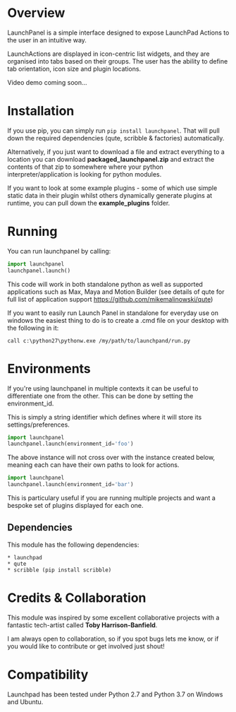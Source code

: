 
# Overview


LaunchPanel is a simple interface designed to expose LaunchPad Actions
to the user in an intuitive way.

LaunchActions are displayed in icon-centric list widgets, and they are
organised into tabs based on their groups. The user has the ability to
define tab orientation, icon size and plugin locations.

Video demo coming soon...


# Installation

If you use pip, you can simply run ```pip install launchpanel```. That will 
pull down the required dependencies (qute, scribble & factories) automatically.

Alternatively, if you just want to download a file and extract everything to a 
location you can download __packaged_launchpanel.zip__ and extract the contents
of that zip to somewhere where your python interpreter/application is looking
for python modules.

If you want to look at some example plugins - some of which use simple static
data in their plugin whilst others dynamically generate plugins at runtime, you
can pull down the __example_plugins__ folder.

# Running

You can run launchpanel by calling:

```python
import launchpanel
launchpanel.launch()
```

This code will work in both standalone python as well as supported applications
such as Max, Maya and Motion Builder (see details of qute for full list of
application support https://github.com/mikemalinowski/qute)

If you want to easily run Launch Panel in standalone for everyday use on
windows the easiest thing to do is to create a .cmd file on your desktop with
the following in it: 

```call c:\python27\pythonw.exe /my/path/to/launchpand/run.py```


# Environments


If you're using launchpanel in multiple contexts it can be useful to
differentiate one from the other. This can be done by setting the
environment_id.

This is simply a string identifier which defines where it will store its
settings/preferences.

```python
import launchpanel
launchpanel.launch(environment_id='foo')
```

The above instance will not cross over with the instance created below, meaning
each can have their own paths to look for actions.

```python
import launchpanel
launchpanel.launch(environment_id='bar')
```

This is particulary useful if you are running multiple projects and want a
bespoke set of plugins displayed for each one.


## Dependencies


This module has the following dependencies:

    * launchpad
    * qute
    * scribble (pip install scribble)


# Credits & Collaboration

This module was inspired by some excellent collaborative projects with a 
fantastic tech-artist called __Toby Harrison-Banfield__.

I am always open to collaboration, so if you spot bugs lets me know, or if
you would like to contribute or get involved just shout!


# Compatibility

Launchpad has been tested under Python 2.7 and Python 3.7 on Windows and Ubuntu.
